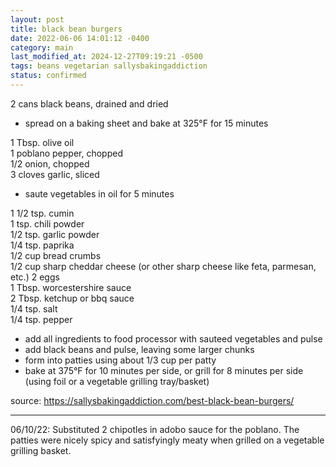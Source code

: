 ```yaml
---
layout: post
title: black bean burgers
date: 2022-06-06 14:01:12 -0400
category: main
last_modified_at: 2024-12-27T09:19:21 -0500
tags: beans vegetarian sallysbakingaddiction
status: confirmed
---
```


2 cans black beans, drained and dried  
* spread on a baking sheet and bake at 325°F for 15 minutes

1 Tbsp. olive oil  
1 poblano pepper, chopped  
1/2 onion, chopped  
3 cloves garlic, sliced  
* saute vegetables in oil for 5 minutes

1 1/2 tsp. cumin  
1 tsp. chili powder  
1/2 tsp. garlic powder  
1/4 tsp. paprika  
1/2 cup bread crumbs  
1/2 cup sharp cheddar cheese (or other sharp cheese like feta, parmesan, etc.)
2 eggs  
1 Tbsp. worcestershire sauce  
2 Tbsp. ketchup or bbq sauce  
1/4 tsp. salt  
1/4 tsp. pepper  
* add all ingredients to food processor with sauteed vegetables and pulse
* add black beans and pulse, leaving some larger chunks
* form into patties using about 1/3 cup per patty
* bake at 375°F for 10 minutes per side, or grill for 8 minutes per side (using foil or a vegetable
  grilling tray/basket)

source: <https://sallysbakingaddiction.com/best-black-bean-burgers/>

---

06/10/22: Substituted 2 chipotles in adobo sauce for the poblano. The patties were nicely spicy
and satisfyingly meaty when grilled on a vegetable grilling basket.
